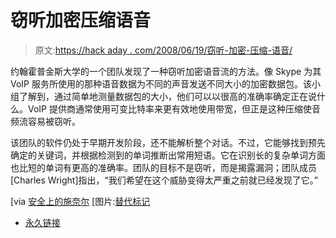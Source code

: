 # 窃听加密压缩语音

> 原文:[https://hack aday . com/2008/06/19/窃听-加密-压缩-语音/](https://hackaday.com/2008/06/19/eavesdropping-encrypted-compressed-voice/)

约翰霍普金斯大学的一个团队发现了一种窃听加密语音流的方法。像 Skype 为其 VoIP 服务所使用的那种语音数据为不同的声音发送不同大小的加密数据包。该小组了解到，通过简单地测量数据包的大小，他们可以以很高的准确率确定正在说什么。VoIP 提供商通常使用可变比特率来更有效地使用带宽，但正是这种压缩使音频流容易被窃听。

该团队的软件仍处于早期开发阶段，还不能解析整个对话。不过，它能够找到预先确定的关键词，并根据检测到的单词推断出常用短语。它在识别长的复杂单词方面也比短的单词有更高的准确率。团队的目标不是窃听，而是揭露漏洞；团队成员[Charles Wright]指出，“我们希望在这个威胁变得太严重之前就已经发现了它。”

[via [安全上的施奈尔](http://www.schneier.com/blog/archives/2008/06/eavesdropping_o_2.html)
[图片:[替代标记](http://flickr.com/photos/altemark/304079314/)

*   [永久链接](http://technology.newscientist.com/channel/tech/dn14124-compressed-web-phone-calls-are-easy-to-bug.html)